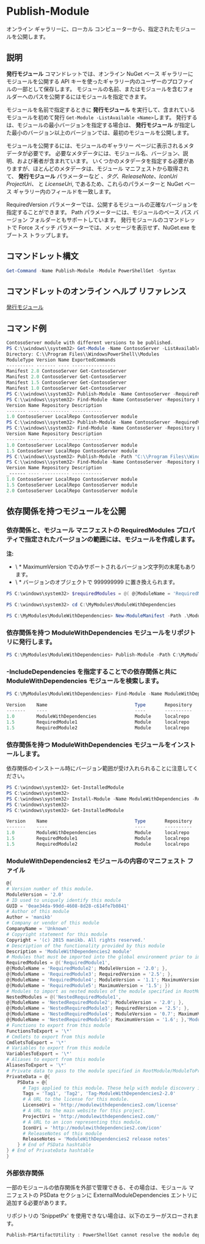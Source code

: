 
# Publish-Module

オンライン ギャラリーに、ローカル コンピューターから、指定されたモジュールを公開します。

## 説明

 **発行モジュール** コマンドレットでは、オンライン NuGet ベース ギャラリーにモジュールを公開する API キーを使ったギャラリー内のユーザーのプロファイルの一部として保存します。 モジュールの名前、またはモジュールを含むフォルダーへのパスを公開するにはモジュールを指定できます。

モジュールを名前で指定するときに **発行モジュール** を実行して、含まれているモジュールを初めて発行 `Get-Module -ListAvailable <Name>`します。 発行するは、モジュールの最小バージョンを指定する場合は、 **発行モジュール** が指定した最小のバージョン以上のバージョンでは、最初のモジュールを公開します。

モジュールを公開するには、モジュールのギャラリー ページに表示されるメタデータが必要です。 必要なメタデータには、モジュール名、バージョン、説明、および著者が含まれています。 いくつかのメタデータを指定する必要がありますが、ほとんどのメタデータは、モジュール マニフェストから取得されて、 **発行モジュール** パラメーターなど *、タグ、ReleaseNote、IconUri ProjectUri、* と *LicenseUri*, であるため、これらのパラメーターと NuGet ベース ギャラリー内のフィールドを一致します。

RequiredVersion パラメーターでは、公開するモジュールの正確なバージョンを指定することができます。
Path パラメーターには、モジュールのベース パス バージョン フォルダーともサポートしています。
発行モジュールのコマンドレットで Force スイッチ パラメーターでは、メッセージを表示せず、NuGet.exe をブートス トラップします。

## コマンドレット構文
```powershell
Get-Command -Name Publish-Module -Module PowerShellGet -Syntax
```

## コマンドレットのオンライン ヘルプ リファレンス

[発行モジュール](http://go.microsoft.com/fwlink/?LinkID=398575)

## コマンド例

```powershell
ContosoServer module with different versions to be published.
PS C:\\windows\\system32> Get-Module -Name ContosoServer -ListAvailable
Directory: C:\\Program Files\\WindowsPowerShell\\Modules
ModuleType Version Name ExportedCommands
---------- ------- ---- ----------------
Manifest 2.8 ContosoServer Get-ContosoServer
Manifest 2.0 ContosoServer Get-ContosoServer
Manifest 1.5 ContosoServer Get-ContosoServer
Manifest 1.0 ContosoServer Get-ContosoServer
PS C:\\windows\\system32> Publish-Module -Name ContosoServer -RequiredVersion 1.0 -Repository LocalRepo -NuGetApiKey Local-Repo-NuGet-ApiKey
PS C:\\windows\\system32> Find-Module -Name ContosoServer -Repository LocalRepo
Version Name Repository Description
------- ---- ---------- -----------
1.0 ContosoServer LocalRepo ContosoServer module
PS C:\\windows\\system32> Publish-Module -Name ContosoServer -RequiredVersion 1.5 -Repository LocalRepo -NuGetApiKey Local-Repo-NuGet-ApiKey
PS C:\\windows\\system32> Find-Module -Name ContosoServer -Repository LocalRepo
Version Name Repository Description
------- ---- ---------- -----------
1.0 ContosoServer LocalRepo ContosoServer module
1.5 ContosoServer LocalRepo ContosoServer module
PS C:\\windows\\system32> Publish-Module -Path "C:\\Program Files\\WindowsPowerShell\\Modules\\ContosoServer\\2.0" -Repository LocalRepo -NuGetApiKey Local-Repo-NuGet-ApiKey
PS C:\\windows\\system32> Find-Module -Name ContosoServer -Repository LocalRepo
Version Name Repository Description
_------ ---- ---------- -----------
1.0 ContosoServer LocalRepo ContosoServer module
1.5 ContosoServer LocalRepo ContosoServer module
2.0 ContosoServer LocalRepo ContosoServer module
```

## 依存関係を持つモジュールを公開

### 依存関係と、モジュール マニフェストの RequiredModules プロパティで指定されたバージョンの範囲には、モジュールを作成します。

**注:**
  - \ * MaximumVersion でのみサポートされるバージョン文字列の末尾もあります。 
  - \ * バージョンのオブジェクトで 999999999 に置き換えられます。

```powershell
PS C:\windows\system32> $requiredModules = @( @{ModuleName = 'RequiredModule1'; ModuleVersion = '0.1'; MaximumVersion = '1.9'; }, @{ModuleName = 'RequiredModule2'; MaximumVersion = '1.*'; })

PS C:\windows\system32> cd C:\MyModules\ModuleWithDependencies

PS C:\MyModules\ModuleWithDependencies> New-ModuleManifest -Path .\ModuleWithDependencies.psd1 -ModuleVersion 1.0 -RequiredModules $requiredModules -Description 'ModuleWithDependencies demo module'
```

### 依存関係を持つ ModuleWithDependencies モジュールをリポジトリに発行します。

```powershell
PS C:\MyModules\ModuleWithDependencies> Publish-Module -Path C:\MyModules\ModuleWithDependencies -Repository LocalRepo
```

### -IncludeDependencies を指定することでの依存関係と共に ModuleWithDependencies モジュールを検索します。

```powershell
PS C:\MyModules\ModuleWithDependencies> Find-Module -Name ModuleWithDependencies -Repository LocalRepo -IncludeDependencies

Version    Name                                Type       Repository           Description
-------    ----                                ----       ----------           -----------
1.0        ModuleWithDependencies              Module     localrepo            ModuleWithDependencies demo module
1.5        RequiredModule1                     Module     localrepo            RequiredModule1 module
1.5        RequiredModule2                     Module     localrepo            RequiredModule2 module
```

### 依存関係を持つ ModuleWithDependencies モジュールをインストールします。
依存関係のインストール時にバージョン範囲が受け入れられることに注意してください。

```powershell
PS C:\windows\system32> Get-InstalledModule
PS C:\windows\system32>
PS C:\windows\system32> Install-Module -Name ModuleWithDependencies -Repository LocalRepo
PS C:\windows\system32>
PS C:\windows\system32> Get-InstalledModule

Version    Name                                Type       Repository           Description
-------    ----                                ----       ----------           -----------
1.0        ModuleWithDependencies              Module     localrepo            ModuleWithDependencies demo module
1.5        RequiredModule1                     Module     localrepo            RequiredModule1 module
1.5        RequiredModule2                     Module     localrepo            RequiredModule2 module
```

### ModuleWithDependencies2 モジュールの内容のマニフェスト ファイル

```powershell
@{
# Version number of this module.
ModuleVersion = '2.0'
# ID used to uniquely identify this module
GUID = '0eae34da-99dd-4608-8d28-c614fe7b0841'
# Author of this module
Author = 'manikb'
# Company or vendor of this module
CompanyName = 'Unknown'
# Copyright statement for this module
Copyright = '(c) 2015 manikb. All rights reserved.'
# Description of the functionality provided by this module
Description = 'ModuleWithDependencies2 module'
# Modules that must be imported into the global environment prior to importing this module
RequiredModules = @('RequiredModule1',
@{ModuleName = 'RequiredModule2'; ModuleVersion = '2.0'; },
@{ModuleName = 'RequiredModule3'; RequiredVersion = '2.5'; },
@{ModuleName = 'RequiredModule4'; ModuleVersion = '1.1'; MaximumVersion = '2.0'; },
@{ModuleName = 'RequiredModule5'; MaximumVersion = '1.5'; })
# Modules to import as nested modules of the module specified in RootModule/ModuleToProcess
NestedModules = @('NestedRequiredModule1',
@{ModuleName = 'NestedRequiredModule2'; ModuleVersion = '2.0'; },
@{ModuleName = 'NestedRequiredModule3'; RequiredVersion = '2.5'; },
@{ModuleName = 'NestedRequiredModule4'; ModuleVersion = '0.7'; MaximumVersion = '2.4'; },
@{ModuleName = 'NestedRequiredModule5'; MaximumVersion = '1.6'; },'ModuleWithDependencies2.psm1')
# Functions to export from this module
FunctionsToExport = '\*'
# Cmdlets to export from this module
CmdletsToExport = '\*'
# Variables to export from this module
VariablesToExport = '\*'
# Aliases to export from this module
AliasesToExport = '\*'
# Private data to pass to the module specified in RootModule/ModuleToProcess. This may also contain a PSData hashtable with additional module metadata used by PowerShell.
PrivateData = @{
    PSData = @{
      # Tags applied to this module. These help with module discovery in online galleries.
      Tags = 'Tag1', 'Tag2', 'Tag-ModuleWithDependencies2-2.0'
      # A URL to the license for this module.
      LicenseUri = 'http://modulewithdependencies2.com/license'
      # A URL to the main website for this project.
      ProjectUri = 'http://modulewithdependencies2.com/'
      # A URL to an icon representing this module.
      IconUri = 'http://modulewithdependencies2.com/icon'
      # ReleaseNotes of this module
      ReleaseNotes = 'ModuleWithDependencies2 release notes'
    } # End of PSData hashtable
} # End of PrivateData hashtable
}
```


### 外部依存関係
一部のモジュールの依存関係を外部で管理できる、その場合は、モジュール マニフェストの PSData セクションに ExternalModuleDependencies エントリに追加する必要があります。

リポジトリの 'SnippetPx' を使用できない場合は、以下のエラーがスローされます。
```powershell
Publish-PSArtifactUtility : PowerShellGet cannot resolve the module dependency 'SnippetPx' of the module 'TypePx' on the repository 'LocalRepo'. Verify that the dependent module 'SnippetPx' is available in the repository 'LocalRepo'. If this dependent 'SnippetPx' is managed externally, add it to the ExternalModuleDependencies entry in the PSData section of the module manifest.
```


<!--HONumber=Oct16_HO1-->


